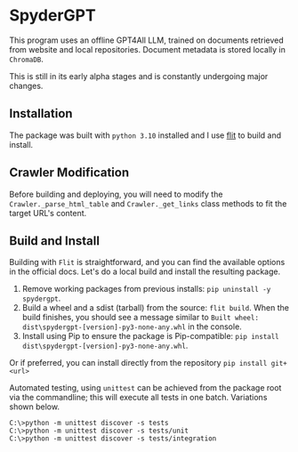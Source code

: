 # SpyderGPT

This program uses an offline GPT4All LLM, trained on documents retrieved from website and local repositories. Document metadata is stored locally in `ChromaDB`.

This is still in its early alpha stages and is constantly undergoing major changes.

## Installation

The package was built with `python 3.10` installed and I use [flit](https://flit.pypa.io/en/latest/cmdline.html) to build and install.

## Crawler Modification

Before building and deploying, you will need to modify the `Crawler._parse_html_table` and `Crawler._get_links` class methods to fit the target URL's content.

## Build and Install

Building with `Flit` is straightforward, and you can find the available options in the official docs. Let's do a local build and install the resulting package.

1. Remove working packages from previous installs: `pip uninstall -y spydergpt`.
2. Build a wheel and a sdist (tarball) from the source: `flit build`. When the build finishes, you should see a message similar to `Built wheel: dist\spydergpt-[version]-py3-none-any.whl` in the console.
3. Install using Pip to ensure the package is Pip-compatible: `pip install dist\spydergpt-[version]-py3-none-any.whl`.

Or if preferred, you can install directly from the repository `pip install git+<url>`

Automated testing, using `unittest` can be achieved from the package root via the commandline; this will execute all tests in one batch. Variations shown below.

```terminal
C:\>python -m unittest discover -s tests
C:\>python -m unittest discover -s tests/unit
C:\>python -m unittest discover -s tests/integration
```
